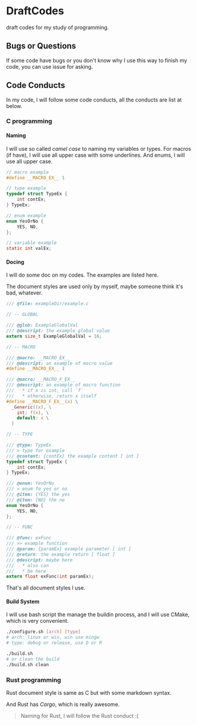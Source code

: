 # DraftCodes

draft codes for my study of programming.

## Bugs or Questions

If some code have bugs or you don't know why I use this way to finish my code,
you can use issue for asking.

## Code Conducts

In my code, I will follow some code conducts,
all the conducts are list at below.

### C programming

#### Naming

I will use so called _camel case_ to naming my variables or types.
For macros (if have), I will use all upper case with some underlines.
And enums, I will use all upper case.

```c
// macro example
#define __MACRO_EX__ 1

// type example
typedef struct TypeEx {
    int contEx;
} TypeEx;

// enum example
enum YesOrNo {
    YES, NO,
};

// variable example
static int valEx;
```

#### Docing

I will do some doc on my codes. The examples are listed here.

The document styles are used only by myself,
maybe someone think it's bad, whatever.

```c
/// @file: exampleDir/example.c

// -- GLOBAL

/// @glob: ExampleGlobalVal
/// @descript: the example global value
extern size_t ExampleGlobalVal = 16;

// -- MACRO

/// @macro: __MACRO_EX__
/// @descript: an example of macro value
#define __MACRO_EX__ 1

/// @macro: __MACRO_F_EX__
/// @descript: an example of macro function
///   * if x is int, call `f`
///   * otherwise, return x itself
#define __MACRO_F_EX__(x) \
  _Generic((x), \
    int: f(x), \
    default: x \
  )

// -- TYPE

/// @type: TypeEx
/// > type for example
/// @content: {contEx} the example content [ int ]
typedef struct TypeEx {
    int contEx;
} TypeEx;

/// @enum: YesOrNo
/// > enum fo yes or no
/// @item: {YES} the yes
/// @item: {NO} the no
enum YesOrNo {
    YES, NO,
};

// -- FUNC

/// @func: exFunc
/// >> example function
/// @param: {paramEx} example parameter [ int ]
/// @return: the example return [ float ]
/// @descript: maybe here
///   * also can
///   * be here
extern float exFunc(int paramEx);
```

That's all document styles I use.

#### Build System

I will use bash script the manage the buildin process,
and I will use CMake, which is very convenient.

```bash
./configure.sh [arch] [type]
# arch: linux or win, win use mingw
# type: debug or release, use D or R

./build.sh
# or clean the build
./build.sh clean
```

### Rust programming

Rust document style is same as C but with some markdown syntax.

And Rust has _Cargo_, which is really awesome.

> Naming for Rust, I will follow the Rust conduct :(
